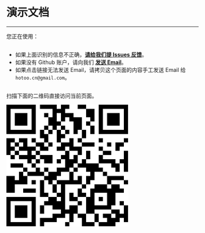 # 演示文档

---

您正在使用：

<pre id="detector"></pre>

* 如果上面识别的信息不正确，<a id="issues"
  href="https://github.com/aralejs/detector/issues/new"
  target="_blank"><strong>请给我们提 Issues 反馈</strong></a>。
* 如果没有 Github 账户，请向我们 <a id="email" href="mailto:hotoo.cn@gmail.com"
  target="_blank"><strong>发送 Email</strong></a>。
* 如果点击链接无法发送 Email，请拷贝这个页面的内容手工发送 Email 给 `hotoo.cn@gmail.com`。

<pre id="ua"></pre>

<script type="text/javascript">/*<![CDATA[*/
  function isObject(obj){
    return Object.prototype.toString.call(obj) === "[object Object]";
  }
  function expandObject(obj){
    if(!isObject(obj)){return obj;}
    var s = '{';
    for(var k in obj){
      if(obj.hasOwnProperty(k)){
        s += k + ':' + typeof obj[k] + ',';
      }
    }
    s += '}';
    return s;
  }

  seajs.use(["jquery", "../detector"], function($, detector){

    var OS_ALIAS = {
      // Windows.
      "windows/4.0":  "Windows 95",
      "windows/4.1": "Windows 98",
      "windows/4.9": "Windows ME",
      "windows/5.0":  "Windows 2000",
      "windows/5.1":  "Windows XP",
      "windows/5.2":  "Windows Server 2003",
      "windows/6.0":  "Windows Vista",
      "windows/6.1":  "Windows 7",
      "windows/6.2":  "Windows 8",
      "windows/6.3":  "Windows 8.1",
      // Mac OS X.
      "macosx/10.0": "Mac OS X Cheetah",
      "macosx/10.1": "Mac OS X Puma",
      "macosx/10.2": "Mac OS X Jaguar",
      "macosx/10.3": "Mac OS X Panther",
      "macosx/10.4": "Mac OS X Tiger",
      "macosx/10.5": "Mac OS X Leopard",
      "macosx/10.6": "Mac OS X Snow Leopard",
      "macosx/10.7": "Mac OS X Lion",
      "macosx/10.8": "Mac OS X Mountain Lion",
      "macosx/10.9": "Mac OS X Mavericks",
      "macosx/10.10": "Mac OS X Yosemite",
      // Android.
      "android/1.5": "Android Cupcake",
      "android/1.6": "Android Doughnut",
      "android/2.0": "Android Eclair",
      "android/2.1": "Android Eclair",
      "android/2.2": "Android Froyo",
      "android/2.3": "Android Gingerbread",
      "android/3.0": "Android Honeycomb",
      "android/3.1": "Android Honeycomb",
      "android/3.2": "Android Honeycomb",
      "android/4.0": "Android Ice Cream Sandwich",
      "android/4.1": "Android JellyBean",
      "android/4.2": "Android JellyBean",
      "android/4.3": "Android JellyBean",
      "android/4.4": "Android KitKat"
    };

    var detectedInfo = [];
    detectedInfo.push("* 硬件设备："+detector.device.name+" "+detector.device.fullVersion);
    var osAlias = OS_ALIAS[detector.os.name+"/"+(detector.os.fullVersion.split(".").slice(0,2).join("."))] || "N/A";
    detectedInfo.push("* 操作系统："+detector.os.name+" "+detector.os.fullVersion + " ("+osAlias+")");
    detectedInfo.push("* 浏览器："+detector.browser.name+" "+detector.browser.fullVersion+
        (detector.browser.compatible ? "(" + String(detector.browser.fullMode) + " 兼容模式)" : ""));
    detectedInfo.push("* 渲染引擎：" + detector.engine.name + " " + detector.engine.fullVersion +
        (detector.engine.compatible ? "(" + String(detector.engine.fullMode) + " 兼容模式)" : ""));

    document.getElementById("detector").innerHTML = detectedInfo.join("<br />");

    var ext;
    if(!window.external){
      ext = "undefined";
    }if(Object.prototype.toString.call(window.external)==="[object Object]"){
      ext = [];
      try{
        for(var k in window.external){
          ext.push(k+": "+typeof(window.external[k])+
            (window.external.hasOwnProperty(k)?"":"[prototype]"));
        }
      }catch(ex){window.console && console.log("1. "+k+":"+ex.message);}
      ext = "{"+ext.join(", ")+"}";
    }else{
      ext = window.external +"["+typeof(window.external)+"]";
    }
    var info = {
      ua : navigator.userAgent,
      vendor : navigator.vendor,
      vendorSub : navigator.vendorSub,
      platform : navigator.platform,
      external : ext,
      appCodeName : navigator.appCodeName,
      appName : navigator.appName,
      appVersion : navigator.appVersion,
      product : navigator.product,
      productSub : navigator.productSub,
      screenWidth : screen.width,
      screenHeight : screen.height,
      colorDepth : screen.colorDepth,
      documentMode: document.documentMode,
      compatMode: document.compatMode
    };

    var a = [
      "| 字段 | 值 |",
      "|------|----|"
    ];
    for(var k in info){
      if(!info.hasOwnProperty(k)){continue;}
      try{ // IE10 不支持此属性或方法。。。
        a.push("| "+k+" | "+String(info[k])+" |");
      }catch(ex){window.console && console.log("2. "+k+":"+ex.message);}
    }

    var detector_version = $("p.sidebar-version > a").text();

    document.getElementById("ua").innerHTML =
      "detector 版本：" + detector_version + "<br /><br/>" +
      a.join("<br />");

    document.getElementById("email").setAttribute("href",
      "mailto:hotoo.cn@gmail.com?subject=" +
        encodeURIComponent("Detector 识别信息") +
      "&body="+
      encodeURIComponent(
        "请修正我们识别错误的信息：\n\n"+
        "> 注：只需要修改识别错误的部分即可。\n\n"+
        detectedInfo.join("\n")+
        "\n\n=========================\n"+
        "自动识别的原始信息如下（请勿修改）：\n\n" +
        "detector 版本：" + detector_version + "\n\n" +
        a.join("\n")
      ));

    document.getElementById("issues").href = "https://github.com/aralejs/detector/issues/new" +
        "?title=detector%20识别信息"+
        "&body=" +
          encodeURIComponent(
            "请修正我们识别错误的信息：\n\n"+
            "> 注：只需要修改识别错误的部分即可。\n\n"+
            detectedInfo.join("\n") +
            "\n"+
            "\n=========================\n"+
            "自动识别的原始信息如下（请勿修改）：\n\n"+
            "detector 版本：" + detector_version + "\n\n" +
            detectedInfo.join("\n")+
            "\n\n"+
            a.join("\n")
          );
  });
/*]]>*/</script>

扫描下面的二维码直接访问当前页面。

![二维码](code.png)
